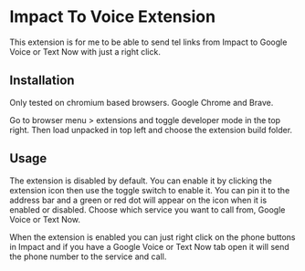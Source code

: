 # Impact To Voice Extension

This extension is for me to be able to send tel links from Impact to Google Voice or Text Now with just a right click.

## Installation

Only tested on chromium based browsers. Google Chrome and Brave.

Go to browser menu > extensions and toggle developer mode in the top right. Then load unpacked in top left and choose the extension build folder.

## Usage

The extension is disabled by default. You can enable it by clicking the extension icon then use the toggle switch to enable it. You can pin it to the address bar and a green or red dot will appear on the icon when it is enabled or disabled. Choose which service you want to call from, Google Voice or Text Now.

When the extension is enabled you can just right click on the phone buttons in Impact and if you have a Google Voice or Text Now tab open it will send the phone number to the service and call.

